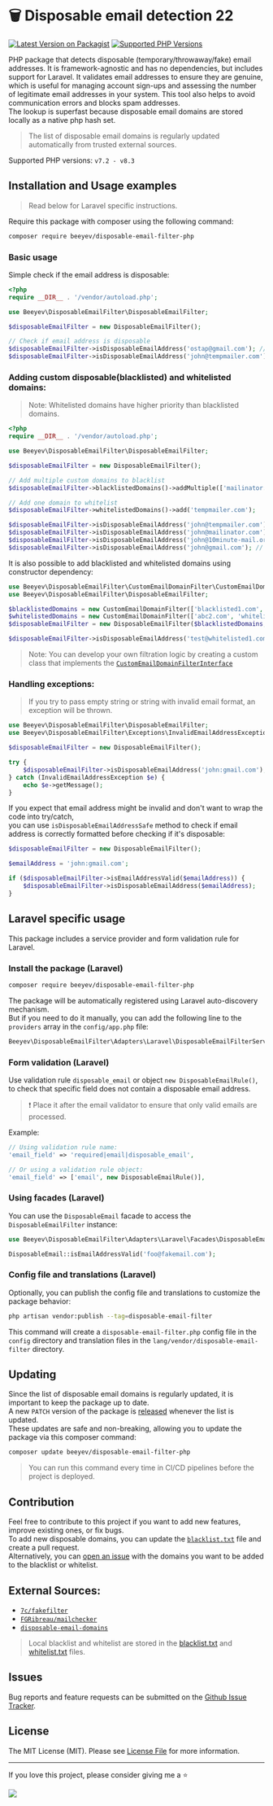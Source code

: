 # 🗑 Disposable email detection 22

[![Latest Version on Packagist](https://img.shields.io/packagist/v/beeyev/disposable-email-filter-php)](https://packagist.org/packages/beeyev/disposable-email-filter-php)
[![Supported PHP Versions](https://img.shields.io/packagist/dependency-v/beeyev/disposable-email-filter-php/php.svg)](https://packagist.org/packages/beeyev/disposable-email-filter-php)

PHP package that detects disposable (temporary/throwaway/fake) email addresses. It is framework-agnostic and has no dependencies, but includes support for Laravel.
It validates email addresses to ensure they are genuine,
which is useful for managing account sign-ups and assessing the number of legitimate email addresses in your system.
This tool also helps to avoid communication errors and blocks spam addresses.  
The lookup is superfast because disposable email domains are stored locally as a native php hash set.

> The list of disposable email domains is regularly updated automatically from trusted external sources.

Supported PHP versions: `v7.2 - v8.3`

## Installation and Usage examples

> Read below for Laravel specific instructions.

Require this package with composer using the following command:

```bash
composer require beeyev/disposable-email-filter-php
```

### Basic usage

Simple check if the email address is disposable:

```php
<?php
require __DIR__ . '/vendor/autoload.php';

use Beeyev\DisposableEmailFilter\DisposableEmailFilter;

$disposableEmailFilter = new DisposableEmailFilter();

// Check if email address is disposable
$disposableEmailFilter->isDisposableEmailAddress('ostap@gmail.com'); // false
$disposableEmailFilter->isDisposableEmailAddress('john@tempmailer.com'); // true
```

### Adding custom disposable(blacklisted) and whitelisted domains:

> Note: Whitelisted domains have higher priority than blacklisted domains.

```php
<?php
require __DIR__ . '/vendor/autoload.php';

use Beeyev\DisposableEmailFilter\DisposableEmailFilter;

$disposableEmailFilter = new DisposableEmailFilter();

// Add multiple custom domains to blacklist
$disposableEmailFilter->blacklistedDomains()->addMultiple(['mailinator.com', '10minute-mail.org']);

// Add one domain to whitelist
$disposableEmailFilter->whitelistedDomains()->add('tempmailer.com');

$disposableEmailFilter->isDisposableEmailAddress('john@tempmailer.com'); // false (because it's whitelisted now)
$disposableEmailFilter->isDisposableEmailAddress('john@mailinator.com'); // true
$disposableEmailFilter->isDisposableEmailAddress('john@10minute-mail.org'); // true
$disposableEmailFilter->isDisposableEmailAddress('john@gmail.com'); // false
```

It is also possible to add blacklisted and whitelisted domains using constructor dependency:

```php
use Beeyev\DisposableEmailFilter\CustomEmailDomainFilter\CustomEmailDomainFilter;
use Beeyev\DisposableEmailFilter\DisposableEmailFilter;

$blacklistedDomains = new CustomEmailDomainFilter(['blacklisted1.com', 'blacklisted2.com', 'blacklisted3.com']);
$whitelistedDomains = new CustomEmailDomainFilter(['abc2.com', 'whitelisted1.com']);
$disposableEmailFilter = new DisposableEmailFilter($blacklistedDomains, $whitelistedDomains);

$disposableEmailFilter->isDisposableEmailAddress('test@whitelisted1.com'); // false - whitelisted
```

> Note: You can develop your own filtration logic by creating a custom class that implements the [`CustomEmailDomainFilterInterface`](https://github.com/beeyev/disposable-email-filter-php/blob/master/src/CustomEmailDomainFilter/CustomEmailDomainFilterInterface.php)

### Handling exceptions:

> If you try to pass empty string or string with invalid email format, an exception will be thrown.

```php
use Beeyev\DisposableEmailFilter\DisposableEmailFilter;
use Beeyev\DisposableEmailFilter\Exceptions\InvalidEmailAddressException;

$disposableEmailFilter = new DisposableEmailFilter();

try {
    $disposableEmailFilter->isDisposableEmailAddress('john:gmail.com'); // Exception will be thrown because of invalid email format
} catch (InvalidEmailAddressException $e) {
    echo $e->getMessage();
}
```

If you expect that email address might be invalid and don't want to wrap the code into try/catch,  
you can use `isDisposableEmailAddressSafe` method to check if email address is correctly formatted before checking if it's disposable:

```php
$disposableEmailFilter = new DisposableEmailFilter();

$emailAddress = 'john:gmail.com';

if ($disposableEmailFilter->isEmailAddressValid($emailAddress)) {
    $disposableEmailFilter->isDisposableEmailAddress($emailAddress);
}
```

## Laravel specific usage

This package includes a service provider and form validation rule for Laravel.

### Install the package (Laravel)

```bash
composer require beeyev/disposable-email-filter-php
```

The package will be automatically registered using Laravel auto-discovery mechanism.  
But if you need to do it manually, you can add the following line to the `providers` array in the `config/app.php` file:

```php
Beeyev\DisposableEmailFilter\Adapters\Laravel\DisposableEmailFilterServiceProvider::class,
```

### Form validation (Laravel)

Use validation rule `disposable_email` or object `new DisposableEmailRule()`,
to check that specific field does not contain a disposable email address.

> ❗ Place it after the email validator to ensure that only valid emails are processed.

Example:

```php
// Using validation rule name:
'email_field' => 'required|email|disposable_email',

// Or using a validation rule object:
'email_field' => ['email', new DisposableEmailRule()],
```

### Using facades (Laravel)

You can use the `DisposableEmail` facade to access the `DisposableEmailFilter` instance:

```php
use Beeyev\DisposableEmailFilter\Adapters\Laravel\Facades\DisposableEmail;

DisposableEmail::isEmailAddressValid('foo@fakemail.com');
```

### Config file and translations (Laravel)

Optionally, you can publish the config file and translations to customize the package behavior:

```bash
php artisan vendor:publish --tag=disposable-email-filter
```

This command will create a `disposable-email-filter.php` config file in the `config` directory
and translation files in the `lang/vendor/disposable-email-filter` directory.

## Updating

Since the list of disposable email domains is regularly updated, it is important to keep the package up to date.  
A new `PATCH` version of the package is [released](https://github.com/beeyev/disposable-email-filter-php/releases/) whenever the list is updated.  
These updates are safe and non-breaking, allowing you to update the package via this composer command:

```bash
composer update beeyev/disposable-email-filter-php
```

> You can run this command every time in CI/CD pipelines before the project is deployed.

## Contribution

Feel free to contribute to this project if you want to add new features, improve existing ones, or fix bugs.  
To add new disposable domains, you can update the [`blacklist.txt`](https://github.com/beeyev/disposable-email-filter-php/blob/master/blacklist.txt) file and create a pull request.  
Alternatively, you can [open an issue](https://github.com/beeyev/disposable-email-filter-php/issues) with the domains you want to be added to the blacklist or whitelist.

## External Sources:

- [`7c/fakefilter`](https://github.com/7c/fakefilter)
- [`FGRibreau/mailchecker`](https://github.com/FGRibreau/mailchecker)
- [`disposable-email-domains`](https://github.com/disposable-email-domains/disposable-email-domains)

> Local blacklist and whitelist are stored in the [blacklist.txt](https://github.com/beeyev/disposable-email-filter-php/blob/master/blacklist.txt) and [whitelist.txt](https://github.com/beeyev/disposable-email-filter-php/blob/master/whitelist.txt) files.

## Issues

Bug reports and feature requests can be submitted on the [Github Issue Tracker](https://github.com/beeyev/disposable-email-filter-php/issues).

## License

The MIT License (MIT). Please see [License File](https://github.com/beeyev/disposable-email-filter-php/blob/master/LICENSE.md) for more information.

---

If you love this project, please consider giving me a ⭐

![](https://visitor-badge.laobi.icu/badge?page_id=beeyev.disposable-email-filter-php)
